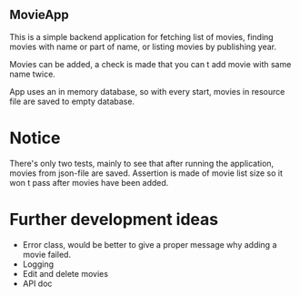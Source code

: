 ## MovieApp

This is a simple backend application for fetching list of movies, finding movies with name or part of name, or listing movies by publishing year.

Movies can be added, a check is made that you can
t add movie with same name twice.

App uses an in memory database, so with every start, movies in resource file are saved to empty database.

# Notice

There's only two tests, mainly to see that after running the application, movies from json-file are saved. Assertion is made of movie list size so it won
t pass after movies have been added.

# Further development ideas

- Error class, would be better to give a proper message why adding a movie failed.
- Logging
- Edit and delete movies
- API doc
